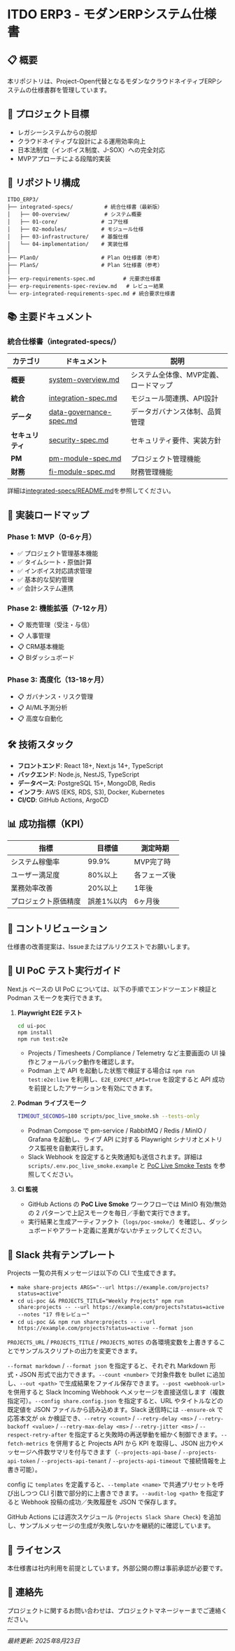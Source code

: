 # ITDO ERP3 - モダンERPシステム仕様書

## 📋 概要

本リポジトリは、Project-Open代替となるモダンなクラウドネイティブERPシステムの仕様書群を管理しています。

## 🎯 プロジェクト目標

- レガシーシステムからの脱却
- クラウドネイティブな設計による運用効率向上
- 日本法制度（インボイス制度、J-SOX）への完全対応
- MVPアプローチによる段階的実装

## 📁 リポジトリ構成

```
ITDO_ERP3/
├── integrated-specs/          # 統合仕様書（最新版）
│   ├── 00-overview/           # システム概要
│   ├── 01-core/              # コア仕様
│   ├── 02-modules/           # モジュール仕様
│   ├── 03-infrastructure/    # 基盤仕様
│   └── 04-implementation/    # 実装仕様
│
├── PlanO/                    # Plan O仕様書（参考）
├── PlanS/                    # Plan S仕様書（参考）
│
├── erp-requirements-spec.md         # 元要求仕様書
├── erp-requirements-spec-review.md   # レビュー結果
└── erp-integrated-requirements-spec.md # 統合要求仕様書
```

## 📚 主要ドキュメント

### 統合仕様書（integrated-specs/）

| カテゴリ | ドキュメント | 説明 |
|---------|------------|------|
| **概要** | [system-overview.md](integrated-specs/00-overview/system-overview.md) | システム全体像、MVP定義、ロードマップ |
| **統合** | [integration-spec.md](integrated-specs/01-core/integration-spec.md) | モジュール間連携、API設計 |
| **データ** | [data-governance-spec.md](integrated-specs/01-core/data-governance-spec.md) | データガバナンス体制、品質管理 |
| **セキュリティ** | [security-spec.md](integrated-specs/03-infrastructure/security-spec.md) | セキュリティ要件、実装方針 |
| **PM** | [pm-module-spec.md](integrated-specs/02-modules/pm-module-spec.md) | プロジェクト管理機能 |
| **財務** | [fi-module-spec.md](integrated-specs/02-modules/fi-module-spec.md) | 財務管理機能 |

詳細は[integrated-specs/README.md](integrated-specs/README.md)を参照してください。

## 🚀 実装ロードマップ

### Phase 1: MVP（0-6ヶ月）
- ✅ プロジェクト管理基本機能
- ✅ タイムシート・原価計算
- ✅ インボイス対応請求管理
- ✅ 基本的な契約管理
- ✅ 会計システム連携

### Phase 2: 機能拡張（7-12ヶ月）
- 📋 販売管理（受注・与信）
- 📋 人事管理
- 📋 CRM基本機能
- 📋 BIダッシュボード

### Phase 3: 高度化（13-18ヶ月）
- 📋 ガバナンス・リスク管理
- 📋 AI/ML予測分析
- 📋 高度な自動化

## 🛠️ 技術スタック

- **フロントエンド**: React 18+, Next.js 14+, TypeScript
- **バックエンド**: Node.js, NestJS, TypeScript
- **データベース**: PostgreSQL 15+, MongoDB, Redis
- **インフラ**: AWS (EKS, RDS, S3), Docker, Kubernetes
- **CI/CD**: GitHub Actions, ArgoCD

## 📊 成功指標（KPI）

| 指標 | 目標値 | 測定時期 |
|------|--------|----------|
| システム稼働率 | 99.9% | MVP完了時 |
| ユーザー満足度 | 80%以上 | 各フェーズ後 |
| 業務効率改善 | 20%以上 | 1年後 |
| プロジェクト原価精度 | 誤差1%以内 | 6ヶ月後 |

## 🤝 コントリビューション

仕様書の改善提案は、Issueまたはプルリクエストでお願いします。

## 🧪 UI PoC テスト実行ガイド

Next.js ベースの UI PoC については、以下の手順でエンドツーエンド検証と Podman スモークを実行できます。

1. **Playwright E2E テスト**
   ```bash
   cd ui-poc
   npm install
   npm run test:e2e
   ```
   - Projects / Timesheets / Compliance / Telemetry など主要画面の UI 操作とフォールバック動作を確認します。
   - Podman 上で API を起動した状態で検証する場合は `npm run test:e2e:live` を利用し、`E2E_EXPECT_API=true` を設定すると API 成功を前提としたアサーションを有効にできます。

2. **Podman ライブスモーク**
   ```bash
   TIMEOUT_SECONDS=180 scripts/poc_live_smoke.sh --tests-only
   ```
   - Podman Compose で pm-service / RabbitMQ / Redis / MinIO / Grafana を起動し、ライブ API に対する Playwright シナリオとメトリクス監視を自動実行します。
   - Slack Webhook を設定すると失敗通知も送信されます。詳細は `scripts/.env.poc_live_smoke.example` と [PoC Live Smoke Tests](docs/poc_live_smoke.md) を参照してください。

3. **CI 監視**
   - GitHub Actions の **PoC Live Smoke** ワークフローでは MinIO 有効/無効の 2 パターンで上記スモークを毎日／手動で実行できます。
   - 実行結果と生成アーティファクト（`logs/poc-smoke/`）を確認し、ダッシュボードやアラート定義に差異がないかチェックしてください。

## 🧰 Slack 共有テンプレート

Projects 一覧の共有メッセージは以下の CLI で生成できます。

- `make share-projects ARGS="--url https://example.com/projects?status=active"`
- `cd ui-poc && PROJECTS_TITLE="Weekly Projects" npm run share:projects -- --url https://example.com/projects?status=active --notes "17 件をレビュー"`
- `cd ui-poc && npm run share:projects -- --url https://example.com/projects?status=active --format json`

`PROJECTS_URL` / `PROJECTS_TITLE` / `PROJECTS_NOTES` の各環境変数を上書きすることでサンプルスクリプトの出力を変更できます。

`--format markdown` / `--format json` を指定すると、それぞれ Markdown 形式・JSON 形式で出力できます。`--count <number>` で対象件数を bullet に追加し、`--out <path>` で生成結果をファイル保存できます。`--post <webhook-url>` を併用すると Slack Incoming Webhook へメッセージを直接送信します（複数指定可）。`--config share.config.json` を指定すると、URL やタイトルなどの既定値を JSON ファイルから読み込めます。Slack 送信時には `--ensure-ok` で応答本文が `ok` か検証でき、`--retry <count>` / `--retry-delay <ms>` / `--retry-backoff <value>` / `--retry-max-delay <ms>` / `--retry-jitter <ms>` / `--respect-retry-after` を指定すると失敗時の再送挙動を細かく制御できます。`--fetch-metrics` を併用すると Projects API から KPI を取得し、JSON 出力やメッセージへ件数サマリを付与できます（`--projects-api-base` / `--projects-api-token` / `--projects-api-tenant` / `--projects-api-timeout` で接続情報を上書き可能）。

config に `templates` を定義すると、`--template <name>` で共通プリセットを呼び出しつつ CLI 引数で部分的に上書きできます。`--audit-log <path>` を指定すると Webhook 投稿の成功／失敗履歴を JSON で保存します。

GitHub Actions には週次スケジュール (`Projects Slack Share Check`) を追加し、サンプルメッセージの生成が失敗しないかを継続的に確認しています。

## 📝 ライセンス

本仕様書は社内利用を前提としています。外部公開の際は事前承認が必要です。

## 📧 連絡先

プロジェクトに関するお問い合わせは、プロジェクトマネージャーまでご連絡ください。

---

*最終更新: 2025年8月23日*
